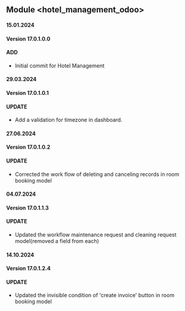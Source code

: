## Module <hotel_management_odoo>

#### 15.01.2024
#### Version 17.0.1.0.0
#### ADD
- Initial commit for Hotel Management

#### 29.03.2024
#### Version 17.0.1.0.1
#### UPDATE
 - Add a validation for timezone in dashboard.

#### 27.06.2024
#### Version 17.0.1.0.2
#### UPDATE
 - Corrected the work flow of deleting and canceling records in room booking model

#### 04.07.2024
#### Version 17.0.1.1.3
#### UPDATE
 - Updated the workflow maintenance request and cleaning request model(removed a field from each)

#### 14.10.2024
#### Version 17.0.1.2.4
#### UPDATE
- Updated the invisible condition of 'create invoice' button in room booking model
